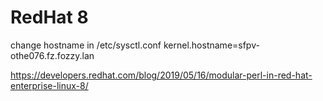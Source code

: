 RedHat 8
========

change hostname in /etc/sysctl.conf
kernel.hostname=sfpv-othe076.fz.fozzy.lan

https://developers.redhat.com/blog/2019/05/16/modular-perl-in-red-hat-enterprise-linux-8/